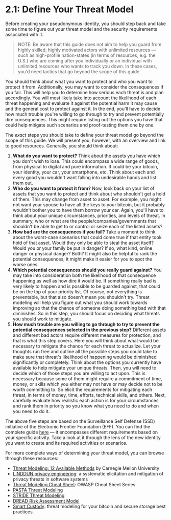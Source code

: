 # 2.1: Define Your Threat Model

Before creating your pseudonymous identity, you should step back and take some time to figure out your threat model and the security requirements associated with it.

>  NOTE: Be aware that this guide does not aim to help you guard from highly skilled, highly motivated actors with unlimited resources –– such as high-profile nation-states (in terms of resources, e.g. the U.S.) who are coming after you individually or an individual with unlimited resources who wants to track you down. In these cases, you'd need tactics that go beyond the scope of this guide.

You should think about what you want to protect and who you want to protect it from. Additionally, you may want to consider the consequences if you fail. This will help you to determine how serious each threat is and plan accordingly. You will most likely take into account the likelihood of each threat happening and evaluate it against the potential harm it may cause and the general cost to protect against it. In the end, you'll have to decide how much trouble you're willing to go through to try and prevent potentially dire consequences. This might require listing out the options you have that could help mitigate such scenarios and proof-testing them one by one.

The _exact_ steps you should take to define your threat model go beyond the scope of this guide. We will present you, however, with an overview and link to good resources. Generally, you should think about:

1. **What do you want to protect?** Think about the assets you have which you don't wish to lose. This could encompass a wide range of goods, from physical to digital and pure information. It could be your bitcoin, your identity, your car, your smartphone, etc. Think about each and every good you wouldn't want falling into undesirable hands and list them out.
2. **Who do you want to protect it from?** Now, look back on your list of assets that you want to protect and think about who shouldn't get a hold of them. This may change from asset to asset. For example, you might not want your spouse to have all the keys to your bitcoin, but it probably wouldn't bother you to have them borrow your car. Again, you'll have to think about your unique circumstances, priorities, and levels of threat. In summary, who or what are the people/companies/governments that shouldn't be able to get to or control or seize each of the listed assets?
3. **How bad are the consequences if you fail?** Take a moment to think about the worst-case scenarios that could come true if that entity took hold of that asset. Would they only be able to steal the asset itself? Would you or your family be put in danger? If so, what kind, online danger or physical danger? Both? It might also be helpful to rank the potential consequences; it might make it easier for you to spot the worse ones.
4.  **Which potential consequences should you really guard against?** You may take into consideration both the likelihood of that consequence happening as well as how dire it would be. If something really bad is very likely to happen and is possible to be guarded against, that could be on the top of your priority list. Of course, not everything is preventable, but that also doesn't mean you shouldn't try. Threat modeling will help you figure out what you should work towards improving so that the chance of someone doing something bad with that diminishes. So in this step, you should focus on deciding what threats you should work to mitigate.
5. **How much trouble are you willing to go through to try to prevent the potential consequences selected in the previous step?** Different assets and different bad actors require different measures for protection, and that is what this step covers. Here you will think about what would be necessary to mitigate the chance for each threat to actualize. Let your thoughts run free and outline all the possible steps you could take to make sure that threat's likelihood of happening would be diminished significantly or completely. Think about the options you currently have available to help mitigate your unique threats. Then, you will need to decide which of those steps you are willing to act upon. This is necessary because some of them might require a commitment of time, money, or skills which you either may not have or may decide not to be worth committing to. So elicit the requirements for mitigating each threat, in terms of money, time, efforts, technical skills, and others. Next, carefully evaluate how realistic each action is for your circumstances and rank them in priority so you know what you need to do and when you need to do it.

The above five steps are based on the Surveillance Self Defense (SSD) initiative of the Electronic Frontier Foundation (EFF). You can find the complete guide [here](https://ssd.eff.org/en/module-categories/security-scenarios) –– it encompasses different requirements based on your specific activity. Take a look at it through the lens of the new identity you want to create and its required activities or scenarios.

For more complete ways of determining your threat model, you can browse through these resources:

- [Threat Modeling: 12 Available Methods](https://insights.sei.cmu.edu/blog/threat-modeling-12-available-methods/) by Carnegie Mellon University
- [LINDDUN privacy engineering](https://www.linddun.org/): a systematic elicitation and mitigation of privacy threats in software systems
- [Threat Modeling Cheat Sheet](https://cheatsheetseries.owasp.org/cheatsheets/Threat_Modeling_Cheat_Sheet.html): OWASP Cheat Sheet Series
- [PASTA Threat Modeling](https://versprite.com/tag/pasta-threat-modeling/)
- [STRIDE Threat Modeling](https://en.wikipedia.org/wiki/STRIDE_%28security%29)
- [DREAD Risk Assessment Model](https://en.wikipedia.org/wiki/DREAD_%28risk_assessment_model%29)
- [Smart Custody](https://github.com/BlockchainCommons/SmartCustody): threat modeling for your bitcoin and secure storage best practices.